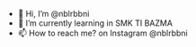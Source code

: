 - 👋 Hi, I’m @nblrbbni
- 🌱 I’m currently learning in SMK TI BAZMA
- 📫 How to reach me? on Instagram @nblrbbni

<!---
nblrbbni/nblrbbni is a ✨ special ✨ repository because its `README.md` (this file) appears on your GitHub profile.
You can click the Preview link to take a look at your changes.
--->
